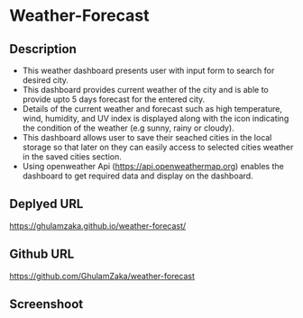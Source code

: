 # Weather-Forecast

## Description
- This weather dashboard presents user with input form to search for desired city. 
- This dashboard provides current weather of the city and is able to provide upto 5 days forecast for the entered city. 
- Details of the current weather and forecast such as high temperature, wind, humidity, and UV index is displayed along with the icon indicating the condition of the weather (e.g sunny, rainy or cloudy).
- This dashboard allows user to save their seached cities in the local storage so that later on they can easily access to selected cities weather in the saved cities section. 
- Using openweather Api (https://api.openweathermap.org) enables the dashboard to get required data and display on the dashboard. 



## Deplyed URL

https://ghulamzaka.github.io/weather-forecast/

## Github URL

https://github.com/GhulamZaka/weather-forecast


## Screenshoot

